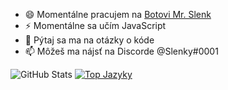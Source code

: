 
- 😄 Momentálne pracujem na [Botovi Mr. Slenk ](https://github.com/SlenkyDev/MrSlenkPTB)
- ⚡ Momentálne sa učím JavaScript
- 💬 Pýtaj sa ma na otázky o kóde 
- 📫 Môžeš ma nájsť na Discorde @Slenky#0001


![GitHub Stats](https://github-readme-stats.vercel.app/api?username=MrSlenky&show_icons=true)
[![Top Jazyky](https://github-readme-stats.vercel.app/api/top-langs/?username=MrSlenky)](https://github.com/anuraghazra/github-readme-stats)

